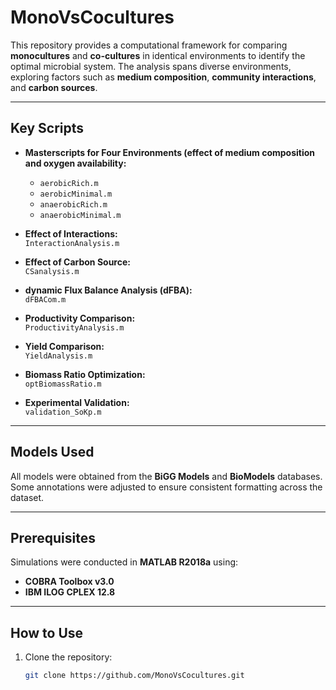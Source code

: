 # MonoVsCocultures

This repository provides a computational framework for comparing **monocultures** and **co-cultures** in identical environments to identify the optimal microbial system. The analysis spans diverse environments, exploring factors such as **medium composition**, **community interactions**, and **carbon sources**.

---

## Key Scripts  
- **Masterscripts for Four Environments (effect of medium composition and oxygen availability:**
  - `aerobicRich.m`  
  - `aerobicMinimal.m`  
  - `anaerobicRich.m`  
  - `anaerobicMinimal.m`  

- **Effect of Interactions:**  
  `InteractionAnalysis.m`  

- **Effect of Carbon Source:**  
  `CSanalysis.m`  

- **dynamic Flux Balance Analysis (dFBA):**  
  `dFBACom.m`  

- **Productivity Comparison:**  
  `ProductivityAnalysis.m`  

- **Yield Comparison:**  
  `YieldAnalysis.m`  

- **Biomass Ratio Optimization:**  
  `optBiomassRatio.m`  

- **Experimental Validation:**  
  `validation_SoKp.m`  

---

## Models Used  
All models were obtained from the **BiGG Models** and **BioModels** databases. Some annotations were adjusted to ensure consistent formatting across the dataset.

---

## Prerequisites  
Simulations were conducted in **MATLAB R2018a** using:  
- **COBRA Toolbox v3.0**  
- **IBM ILOG CPLEX 12.8**  

---

## How to Use  
1. Clone the repository:  
   ```bash
   git clone https://github.com/MonoVsCocultures.git

